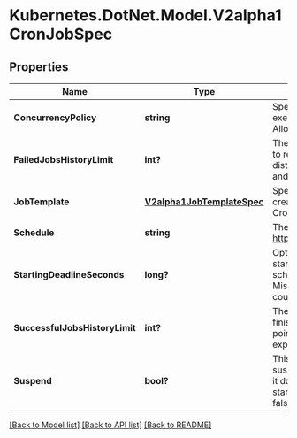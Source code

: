 # Kubernetes.DotNet.Model.V2alpha1CronJobSpec
## Properties

Name | Type | Description | Notes
------------ | ------------- | ------------- | -------------
**ConcurrencyPolicy** | **string** | Specifies how to treat concurrent executions of a Job. Defaults to Allow. | [optional] 
**FailedJobsHistoryLimit** | **int?** | The number of failed finished jobs to retain. This is a pointer to distinguish between explicit zero and not specified. | [optional] 
**JobTemplate** | [**V2alpha1JobTemplateSpec**](V2alpha1JobTemplateSpec.md) | Specifies the job that will be created when executing a CronJob. | 
**Schedule** | **string** | The schedule in Cron format, see https://en.wikipedia.org/wiki/Cron. | 
**StartingDeadlineSeconds** | **long?** | Optional deadline in seconds for starting the job if it misses scheduled time for any reason.  Missed jobs executions will be counted as failed ones. | [optional] 
**SuccessfulJobsHistoryLimit** | **int?** | The number of successful finished jobs to retain. This is a pointer to distinguish between explicit zero and not specified. | [optional] 
**Suspend** | **bool?** | This flag tells the controller to suspend subsequent executions, it does not apply to already started executions.  Defaults to false. | [optional] 

[[Back to Model list]](../README.md#documentation-for-models) [[Back to API list]](../README.md#documentation-for-api-endpoints) [[Back to README]](../README.md)

